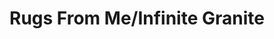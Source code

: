 ---
title: "Rugs From Me/Infinite Granite"
url: /lakeville/rugs-from-me-infinite-granite/
shop: Möbel
---